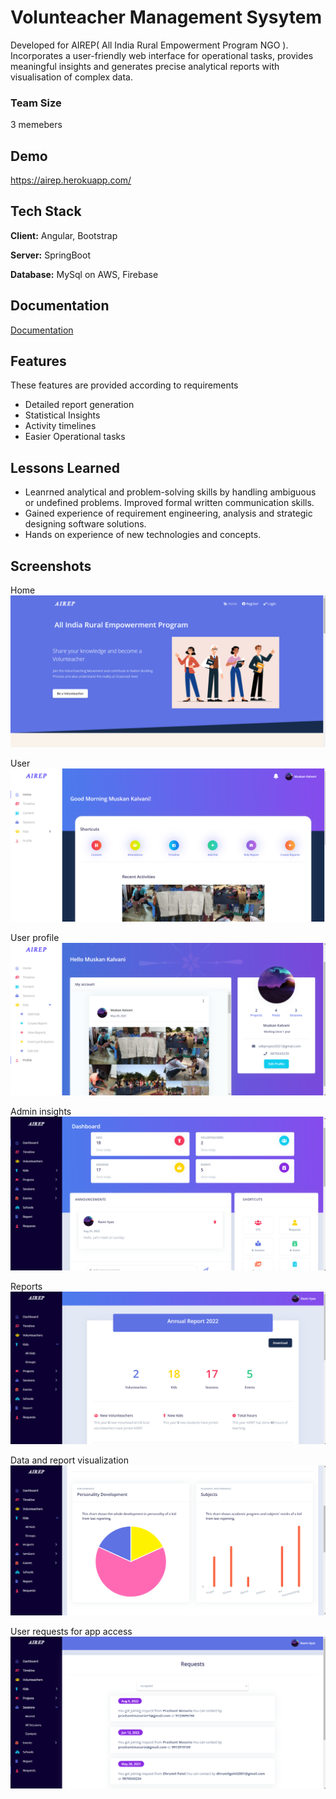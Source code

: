 
# Volunteacher Management Sysytem

Developed for AIREP( All India Rural Empowerment Program NGO ). Incorporates a user-friendly web
interface for operational tasks, provides meaningful insights and generates precise analytical reports
with visualisation of complex data.

### Team Size
3 memebers


## Demo

https://airep.herokuapp.com/


## Tech Stack

**Client:** Angular, Bootstrap

**Server:** SpringBoot

**Database:** MySql on AWS, Firebase

## Documentation

[Documentation](https://drive.google.com/file/d/11nT3a1auT9kCfJyeZcjX9XXFhBDWSSJl/view?usp=sharing)





## Features
 These features are provided according to requirements 
- Detailed report generation
- Statistical Insights
- Activity timelines
- Easier Operational tasks

## Lessons Learned

- Leanrned analytical and problem-solving skills by handling ambiguous or undefined
problems. Improved formal written communication skills.
- Gained experience of requirement engineering, analysis and strategic designing software solutions.
- Hands on experience of new technologies and concepts.




## Screenshots
Home
![App Screenshot](https://github.com/SuhaneeMavar/VolunteacherManagementSystem/blob/main/AppScreenShot/image1.png)

User
![App Screenshot](https://github.com/SuhaneeMavar/VolunteacherManagementSystem/blob/main/AppScreenShot/image6.png)

User profile
![App Screenshot](https://github.com/SuhaneeMavar/VolunteacherManagementSystem/blob/main/AppScreenShot/image7.png)

Admin insights
![App Screenshot](https://github.com/SuhaneeMavar/VolunteacherManagementSystem/blob/main/AppScreenShot/image2.png)

Reports
![App Screenshot](https://github.com/SuhaneeMavar/VolunteacherManagementSystem/blob/main/AppScreenShot/image4.png)

Data and report visualization
![App Screenshot](https://github.com/SuhaneeMavar/VolunteacherManagementSystem/blob/main/AppScreenShot/image3.png)

User requests for app access
![App Screenshot](https://github.com/SuhaneeMavar/VolunteacherManagementSystem/blob/main/AppScreenShot/image5.png)

